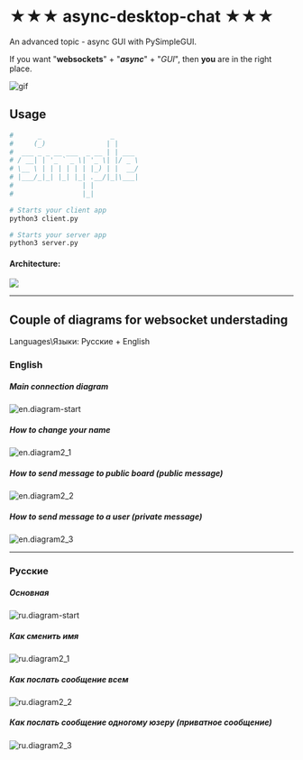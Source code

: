 # ★★★ async-desktop-chat ★★★
An advanced topic - async GUI with PySimpleGUI.

If you want "**websockets**" + "***async***" + "*GUI*", then **you** are in the right place.

![gif](https://user-images.githubusercontent.com/46163555/81684482-ffd36900-9424-11ea-9ef1-a6015de75e28.gif)

## Usage

```bash
#      _                 _      
#     (_)               | |     
#  ___ _ _ __ ___  _ __ | | ___ 
# / __| | '_ ` _ \| '_ \| |/ _ \
# \__ \ | | | | | | |_) | |  __/
# |___/_|_| |_| |_| .__/|_|\___|
#                 | |           
#                 |_|           

# Starts your client app
python3 client.py

# Starts your server app
python3 server.py
```
#### Architecture:

![](https://github.com/nngogol/async-desktop-chat/blob/master/diagram.jpg)


---

## Couple of diagrams for websocket understading

Languages\Языки: Русские + English

### English

##### Main connection diagram
![en.diagram-start](https://github.com/nngogol/async-desktop-chat/blob/master/diagrams/output/en.diagram-start.svg.png)
##### How to change your name
![en.diagram2_1](https://github.com/nngogol/async-desktop-chat/blob/master/diagrams/output/en.diagram2_1.svg.png)
##### How to send message to public board (public message)
![en.diagram2_2](https://github.com/nngogol/async-desktop-chat/blob/master/diagrams/output/en.diagram2_2.svg.png)
##### How to send message to a user (private message)
![en.diagram2_3](https://github.com/nngogol/async-desktop-chat/blob/master/diagrams/output/en.diagram2_3.svg.png)

---

### Русские
##### Основная
![ru.diagram-start](https://github.com/nngogol/async-desktop-chat/blob/master/diagrams/output/ru.diagram-start.svg.png)
##### Как сменить имя
![ru.diagram2_1](https://github.com/nngogol/async-desktop-chat/blob/master/diagrams/output/ru.diagram2_1.svg.png)
##### Как послать сообщение всем
![ru.diagram2_2](https://github.com/nngogol/async-desktop-chat/blob/master/diagrams/output/ru.diagram2_2.svg.png)
##### Как послать сообщение одногому юзеру (приватное сообщение)
![ru.diagram2_3](https://github.com/nngogol/async-desktop-chat/blob/master/diagrams/output/ru.diagram2_3.svg.png)
